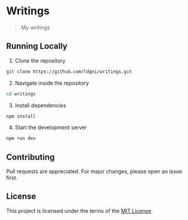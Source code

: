 # Writings

> My writings

## Running Locally

1. Clone the repository

```sh
git clone https://github.com/ldgni/writings.git
```

2. Navigate inside the repository

```sh
cd writings
```

3. Install dependencies

```sh
npm install
```

4. Start the development server

```sh
npm run dev
```

## Contributing

Pull requests are appreciated. For major changes, please open an issue first.

## License

This project is licensed under the terms of the [MIT License](LICENSE).
